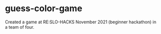 # guess-color-game
Created a game at RE:SLO-HACKS November 2021 (beginner hackathon) in a team of four.
